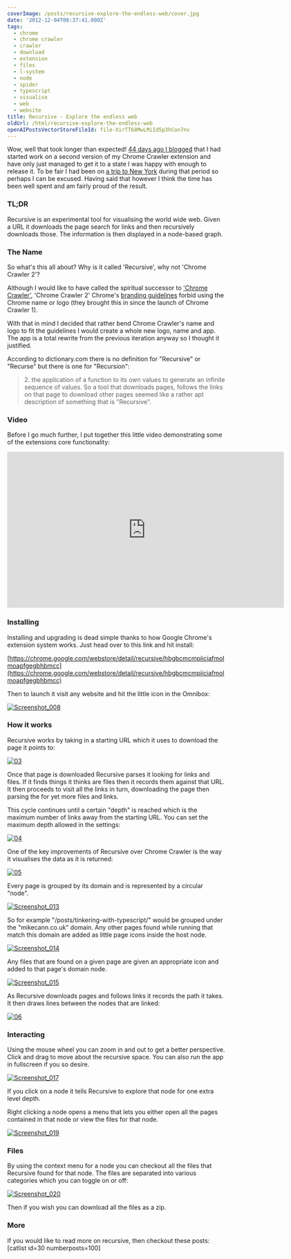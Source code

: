 ```yaml
---
coverImage: /posts/recursive-explore-the-endless-web/cover.jpg
date: '2012-12-04T08:37:41.000Z'
tags:
  - chrome
  - chrome crawler
  - crawler
  - download
  - extension
  - files
  - l-system
  - node
  - spider
  - typescript
  - visualise
  - web
  - website
title: Recursive - Explore the endless web
oldUrl: /html/recursive-explore-the-endless-web
openAIPostsVectorStoreFileId: file-XirTT68MwLMiId5p3hCon7nv
---
```


Wow, well that took longer than expected! [44 days ago I blogged](/posts/tinkering-with-typescript/) that I had started work on a second version of my Chrome Crawler extension and have only just managed to get it to a state I was happy with enough to release it. To be fair I had been on [a trip to New York](/posts/new-york-new-york/) during that period so perhaps I can be excused. Having said that however I think the time has been well spent and am fairly proud of the result.

<!-- more -->

### TL;DR

Recursive is an experimental tool for visualising the world wide web. Given a URL it downloads the page search for links and then recursively downloads those. The information is then displayed in a node-based graph.

<!--more-->

### The Name

So what's this all about? Why is it called 'Recursive', why not 'Chrome Crawler 2'?

Although I would like to have called the spiritual successor to ['Chrome Crawler'](/posts/chrome-crawler-a-web-crawler-written-in-javascript/), 'Chrome Crawler 2' Chrome's [branding guidelines](https://developers.google.com/chrome/web-store/branding) forbid using the Chrome name or logo (they brought this in since the launch of Chrome Crawler 1).

With that in mind I decided that rather bend Chrome Crawler's name and logo to fit the guidelines I would create a whole new logo, name and app. The app is a total rewrite from the previous iteration anyway so I thought it justified.

According to dictionary.com there is no definition for "Recursive" or "Recurse" but there is one for "Recursion":

> 2\. the application of a function to its own values to generate an infinite sequence of values.
> So a tool that downloads pages, follows the links on that page to download other pages seemed like a rather apt description of something that is "Recursive".

### Video

Before I go much further, I put together this little video demonstrating some of the extensions core functionality:

<iframe width="640" height="360" src="https://www.youtube.com/embed/oNdpoM5Vhsc" frameborder="0" allowfullscreen></iframe>

### Installing

Installing and upgrading is dead simple thanks to how Google Chrome's extension system works. Just head over to this link and hit install:

[https://chrome.google.com/webstore/detail/recursive/hbgbcmcmpiiciafmolmoapfgegbhbmcc](https://chrome.google.com/webstore/detail/recursive/hbgbcmcmpiiciafmolmoapfgegbhbmcc)

Then to launch it visit any website and hit the little icon in the Omnibox:

[![](/wp-content/uploads/2012/12/Screenshot_008.png "Screenshot_008")](/wp-content/uploads/2012/12/Screenshot_008.png)

### How it works

Recursive works by taking in a starting URL which it uses to download the page it points to:

[![](/wp-content/uploads/2012/12/03.jpg "03")](/wp-content/uploads/2012/12/03.jpg)

Once that page is downloaded Recursive parses it looking for links and files. If it finds things it thinks are files then it records them against that URL. It then proceeds to visit all the links in turn, downloading the page then parsing the for yet more files and links.

This cycle continues until a certain "depth" is reached which is the maximum number of links away from the starting URL. You can set the maximum depth allowed in the settings:

[![](/wp-content/uploads/2012/12/04.jpg "04")](/wp-content/uploads/2012/12/04.jpg)

One of the key improvements of Recursive over Chrome Crawler is the way it visualises the data as it is returned:

[![](/wp-content/uploads/2012/12/05.jpg "05")](/wp-content/uploads/2012/12/05.jpg)

Every page is grouped by its domain and is represented by a circular "node".

[![](/wp-content/uploads/2012/12/Screenshot_013.png "Screenshot_013")](/wp-content/uploads/2012/12/Screenshot_013.png)

So for example "/posts/tinkering-with-typescript/" would be grouped under the "mikecann.co.uk" domain. Any other pages found while running that match this domain are added as little page icons inside the host node.

[![](/wp-content/uploads/2012/12/Screenshot_014.png "Screenshot_014")](/wp-content/uploads/2012/12/Screenshot_014.png)

Any files that are found on a given page are given an appropriate icon and added to that page's domain node.

[![](/wp-content/uploads/2012/12/Screenshot_015.png "Screenshot_015")](/wp-content/uploads/2012/12/Screenshot_015.png)

As Recursive downloads pages and follows links it records the path it takes. It then draws lines between the nodes that are linked:

[![](/wp-content/uploads/2012/12/06.jpg "06")](/wp-content/uploads/2012/12/06.jpg)

### Interacting

Using the mouse wheel you can zoom in and out to get a better perspective. Click and drag to move about the recursive space. You can also run the app in fullscreen if you so desire.

[![](/wp-content/uploads/2012/12/Screenshot_017.png "Screenshot_017")](/wp-content/uploads/2012/12/Screenshot_017.png)

If you click on a node it tells Recursive to explore that node for one extra level depth.

Right clicking a node opens a menu that lets you either open all the pages contained in that node or view the files for that node.

[![](/wp-content/uploads/2012/12/Screenshot_019.png "Screenshot_019")](/wp-content/uploads/2012/12/Screenshot_019.png)

### Files

By using the context menu for a node you can checkout all the files that Recursive found for that node. The files are separated into various categories which you can toggle on or off:

[![](/wp-content/uploads/2012/12/Screenshot_020.png "Screenshot_020")](/wp-content/uploads/2012/12/Screenshot_020.png)

Then if you wish you can download all the files as a zip.

### More

If you would like to read more on recursive, then checkout these posts:
[catlist id=30 numberposts=100]

